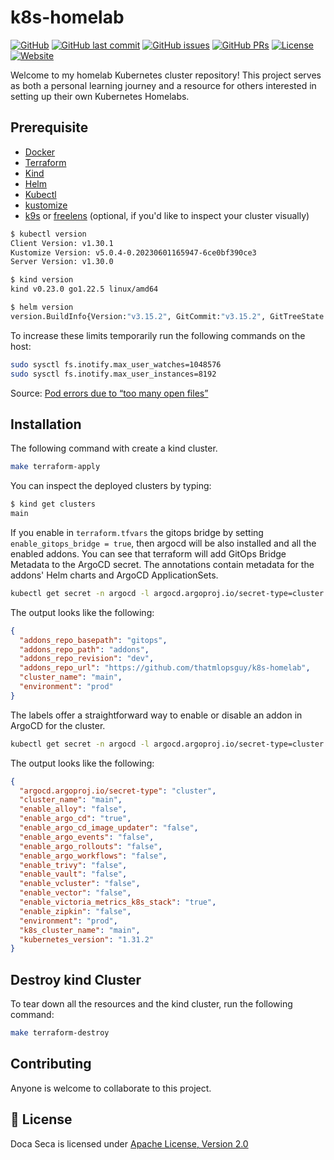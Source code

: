 # k8s-homelab

[![GitHub](https://img.shields.io/github/stars/thatmlopsguy/k8s-homelab?style=flat&label=GitHub%20%E2%AD%90)](https://github.com/thatmlopsguy/k8s-homelab)
[![GitHub last commit](https://img.shields.io/github/last-commit/thatmlopsguy/k8s-homelab.svg)](https://github.com/thatmlopsguy/k8s-homelab/commits/main)
[![GitHub issues](https://img.shields.io/github/issues/thatmlopsguy/k8s-homelab.svg)](https://github.com/thatmlopsguy/k8s-homelab/issues)
[![GitHub PRs](https://img.shields.io/github/issues-pr/thatmlopsguy/k8s-homelab)](https://github.com/thatmlopsguy/k8s-homelab/pulls)
[![License](https://img.shields.io/badge/License-Apache%202.0-blue.svg)](https://github.com/thatmlopsguy/k8s-homelab/blob/dev/LICENSE)
[![Website](https://img.shields.io/website-up-down-green-red/http/shields.io.svg)](https://thatmlopsguy.github.io/k8s-homelab/)

Welcome to my homelab Kubernetes cluster repository! This project serves as both a personal learning journey and a
resource for others interested in setting up their own Kubernetes Homelabs.

## Prerequisite

* [Docker](https://www.docker.com/)
* [Terraform](https://www.terraform.io/)
* [Kind](https://kind.sigs.k8s.io/docs/user/quick-start/)
* [Helm](https://helm.sh/docs/intro/install/)
* [Kubectl](https://kubernetes.io/docs/tasks/tools/)
* [kustomize](https://kustomize.io/)
* [k9s](https://k9scli.io/) or [freelens](https://github.com/freelensapp/freelens) (optional, if you'd like to inspect your cluster visually)

```sh
$ kubectl version
Client Version: v1.30.1
Kustomize Version: v5.0.4-0.20230601165947-6ce0bf390ce3
Server Version: v1.30.0

$ kind version
kind v0.23.0 go1.22.5 linux/amd64

$ helm version
version.BuildInfo{Version:"v3.15.2", GitCommit:"v3.15.2", GitTreeState:"", GoVersion:"go1.22.5"}
```

To increase these limits temporarily run the following commands on the host:

```sh
sudo sysctl fs.inotify.max_user_watches=1048576
sudo sysctl fs.inotify.max_user_instances=8192
```

Source: [Pod errors due to “too many open files”](https://kind.sigs.k8s.io/docs/user/known-issues/#pod-errors-due-to-too-many-open-files)

## Installation

The following command with create a kind cluster.

```sh
make terraform-apply
```

You can inspect the deployed clusters by typing:

```sh
$ kind get clusters
main
```

If you enable in `terraform.tfvars` the gitops bridge by setting `enable_gitops_bridge = true`, then argocd will be also
installed and all the enabled addons. You can see that terraform will add GitOps Bridge Metadata to the ArgoCD secret.
The annotations contain metadata for the addons' Helm charts and ArgoCD ApplicationSets.

```sh
kubectl get secret -n argocd -l argocd.argoproj.io/secret-type=cluster -o json | jq '.items[0].metadata.annotations'
```

The output looks like the following:

```json
{
  "addons_repo_basepath": "gitops",
  "addons_repo_path": "addons",
  "addons_repo_revision": "dev",
  "addons_repo_url": "https://github.com/thatmlopsguy/k8s-homelab",
  "cluster_name": "main",
  "environment": "prod"
}
```

The labels offer a straightforward way to enable or disable an addon in ArgoCD for the cluster.

```sh
kubectl get secret -n argocd -l argocd.argoproj.io/secret-type=cluster -o json | jq '.items[0].metadata.labels'
```

The output looks like the following:

```json
{
  "argocd.argoproj.io/secret-type": "cluster",
  "cluster_name": "main",
  "enable_alloy": "false",
  "enable_argo_cd": "true",
  "enable_argo_cd_image_updater": "false",
  "enable_argo_events": "false",
  "enable_argo_rollouts": "false",
  "enable_argo_workflows": "false",
  "enable_trivy": "false",
  "enable_vault": "false",
  "enable_vcluster": "false",
  "enable_vector": "false",
  "enable_victoria_metrics_k8s_stack": "true",
  "enable_zipkin": "false",
  "environment": "prod",
  "k8s_cluster_name": "main",
  "kubernetes_version": "1.31.2"
}
```

## Destroy kind Cluster

To tear down all the resources and the kind cluster, run the following command:

```sh
make terraform-destroy
```

## Contributing

Anyone is welcome to collaborate to this project.

## :bookmark: License
 
Doca Seca is licensed under [Apache License, Version 2.0](LICENSE)